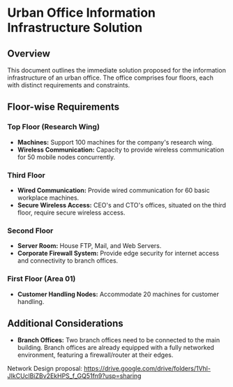 # Urban Office Information Infrastructure Solution

## Overview

This document outlines the immediate solution proposed for the information infrastructure of an urban office. 
The office comprises four floors, each with distinct requirements and constraints.

## Floor-wise Requirements

### Top Floor (Research Wing)
- **Machines:** Support 100 machines for the company's research wing.
- **Wireless Communication:** Capacity to provide wireless communication for 50 mobile nodes concurrently.

### Third Floor
- **Wired Communication:** Provide wired communication for 60 basic workplace machines.
- **Secure Wireless Access:** CEO's and CTO's offices, situated on the third floor, require secure wireless access.

### Second Floor
- **Server Room:** House FTP, Mail, and Web Servers.
- **Corporate Firewall System:** Provide edge security for internet access and connectivity to branch offices.

### First Floor (Area 01)
- **Customer Handling Nodes:** Accommodate 20 machines for customer handling.

## Additional Considerations

- **Branch Offices:** Two branch offices need to be connected to the main building.
  Branch offices are already equipped with a fully networked environment, featuring a firewall/router at their edges.

Network Design proposal: https://drive.google.com/drive/folders/1Vhl-JIkCUclBiZBv2EkHPS_f_GQ51fn9?usp=sharing
